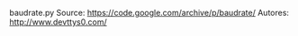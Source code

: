 baudrate.py
	Source: https://code.google.com/archive/p/baudrate/
	Autores: http://www.devttys0.com/

